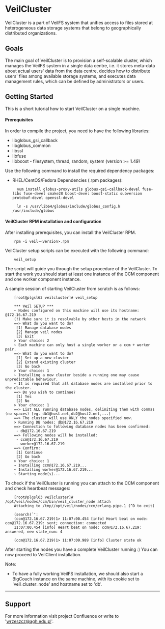 VeilCluster
===========

VeilCluster is a part of VeilFS system that unifies access to files stored at heterogeneous data storage systems that belong to geographically distributed organizations.


Goals
-----

The main goal of VeilCluster is to provision a self-scalable cluster, which manages the VeilFS system in a single data centre, i.e. it stores meta-data about actual users' data from the data centre, decides how to distribute users' files among available storage systems, and executes data management rules, which can be defined by administrators or users.


Getting Started
---------------

This is a short tutorial how to start VeilCluster on a single machine.

#### Prerequisites

In order to compile the project, you need to have the following libraries:

* libglobus_gsi_callback
* libglobus_common
* libssl
* libfuse
* libboost - filesystem, thread, random, system (version >= 1.49)

Use the following command to install the required dependency packages:

* RHEL/CentOS/Fedora Dependencies (.rpm packages):

        yum install globus-proxy-utils globus-gsi-callback-devel fuse-libs fuse-devel cmake28 boost-devel boost-static subversion protobuf-devel openssl-devel

        ln -s /usr/lib64/globus/include/globus_config.h /usr/include/globus


#### VeilCluster RPM installation and configuration

After installing prerequisites, you can install the VeilCluster RPM.

        rpm -i veil-<version>.rpm


VeilCluster setup scripts can be executed with the following command:
        
        veil_setup

The script will guide you through the setup procedure of the VeilCluster. To start the work you should start at least one instance of the CCM component and one worker component instance. 

A sample session of starting VeilCluster from scratch is as follows:

        [root@plgsl63 veilcluster]# veil_setup 

        *** Veil SETUP ***
        ~ Nodes configured on this machine will use its hostname: @172.16.67.219
        (!) Make sure it is resolvable by other hosts in the network
        ==> What do you want to do?
         [1] Manage database nodes
         [2] Manage veil nodes
         [3] Exit
        > Your choice: 2
        ~ Each machine can only host a single worker or a ccm + worker pair.
        ==> What do you want to do?
         [1] Set up a new cluster
         [2] Extend existing cluster
         [3] Go back
        > Your choice: 1
        ~ Installing a new cluster beside a running one may cause unpredictable behaviour.
        ~ It is required that all database nodes are installed prior to the cluster.
        ==> Do you wish to continue?
         [1] Yes
         [2] No
        > Your choice: 1
        ==> List ALL running database nodes, delimiting them with commas (no spaces) [eg. db1@host.net,db2@host2.net,...]
        ==> The cluster will use ONLY the nodes specified now.
        > Running DB nodes: db@172.16.67.219
        ==> Connection to following database nodes has been confirmed:
         - db@172.16.67.219
        ==> Following nodes will be installed:
         - ccm@172.16.67.219
         - worker@172.16.67.219
        ==> Confirm:
         [1] Continue
         [2] Go back
        > Your choice: 1
        ~ Installing ccm@172.16.67.219...
        ~ Installing worker@172.16.67.219...
        ~ Starting node(s)...

To check if the VeilCluster is running you can attach to the CCM component and check heartbeat messages:

        [root@plgsl63 veilcluster]# /opt/veil/nodes/ccm/bin/veil_cluster_node attach
        Attaching to /tmp//opt/veil/nodes/ccm/erlang.pipe.1 (^D to exit)

        (search)`': 
        (ccm@172.16.67.219)1> 11:07:00.454 [info] Heart beat on node: ccm@172.16.67.219: sent; connection: connected
        11:07:00.454 [info] Heart beat on node: ccm@172.16.67.219: answered, new state_num: 4

        (ccm@172.16.67.219)1> 11:07:09.989 [info] Cluster state ok
 

After starting the nodes you have a complete VeilCluster running :) You can now proceed to VeilClient installation.


Note:

* To have a fully working VeilFS installation, we should also start a BigCouch instance on the same machine, with its cookie set to 'veil_cluster_node' and hostname set to 'db'. 


-------------------------------------------------------------------------------


Support
-------
For more information visit project Confluence or write to 'wrzeszcz@agh.edu.pl'.

